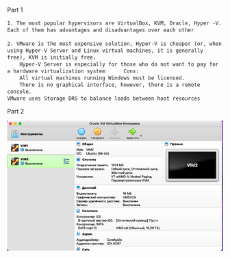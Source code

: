 Part 1

	1. The most popular hypervisors are VirtualBox, KVM, Oracle, Hyper -V. Each of them has advantages and disadvantages over each other

	2. VMware is the most expensive solution, Hyper-V is cheaper (or, when using Hyper-V Server and Linux virtual machines, it is generally free), KVM is initially free.
		Hyper-V Server is especially for those who do not want to pay for a hardware virtualization system 		Cons:
		All virtual machines running Windows must be licensed.
		There is no graphical interface, however, there is a remote console.
	VMware uses Storage DRS to balance loads between host resources
		 
Part 2

![alt text](images/img1.png "Сделал клон VM1")

